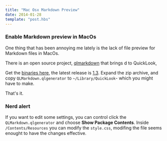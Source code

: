 ```yaml
---
title: "Mac Osx Markdown Preview"
date: 2014-01-28
template: "post.hbs"
---
```


### Enable Markdown preview in MacOs

One thing that has been annoying me lately is the lack of file preview for Markdown files in MacOs.

There is an open source project, [qlmarkdown][] that brings d to QuickLook,

Get the [binaries here][], the latest release is [1.3][]. Expand the zip archive, and copy `QLMarkdown.qlgenerator` to `~/Library/QuickLook`- which you might have to make.

That's it.

### Nerd alert
If you want to edit some settings, you can control click the `QLMarkdown.qlgenerator` and choose **Show Package Contents**.
Inside `/Contents/Resources` you can modify the `style.css`, modifing the file seems enought to have the changes effective.


[qlmarkdown]: (https://github.com/toland/qlmarkdown/)
[binaries here]: (https://github.com/toland/qlmarkdown/downloads)
[1.3]: (https://github.com/downloads/toland/qlmarkdown/QLMarkdown-1.3.zip)
